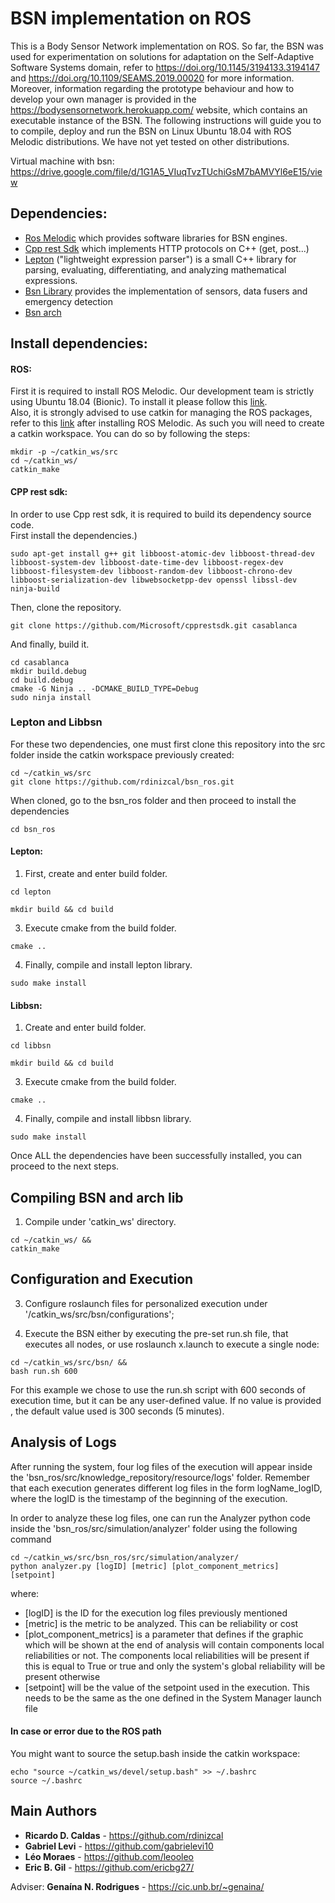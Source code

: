 # BSN implementation on ROS

This is a Body Sensor Network implementation on ROS. So far, the BSN was used for experimentation on solutions for adaptation on the Self-Adaptive Software Systems domain, refer to https://doi.org/10.1145/3194133.3194147 and https://doi.org/10.1109/SEAMS.2019.00020 for more information.  Moreover, information regarding the prototype behaviour and how to develop your own manager is provided in the https://bodysensornetwork.herokuapp.com/ website, which contains an executable instance of the BSN. The following instructions will guide you to to compile, deploy and run the BSN on Linux Ubuntu 18.04 with ROS Melodic distributions. We have not yet tested on other distributions.

Virtual machine with bsn: https://drive.google.com/file/d/1G1A5_VIuqTvzTUchiGsM7bAMVYl6eE15/view

## Dependencies:
* [Ros Melodic](http://wiki.ros.org/melodic) which provides software libraries for BSN engines.
* [Cpp rest Sdk](https://github.com/Microsoft/cpprestsdk) which implements HTTP protocols on C++ (get, post...)
* [Lepton](https://github.com/rdinizcal/lepton) ("lightweight expression parser") is a small C++ library for parsing, evaluating, differentiating, and analyzing mathematical expressions.
* [Bsn Library](https://github.com/rdinizcal/libbsn)  provides the implementation of sensors, data fusers and emergency detection
* [Bsn arch](https://github.com/rdinizcal/arch)

## Install dependencies: 
#### ROS:
First it is required to install ROS Melodic. Our development team is strictly using Ubuntu 18.04 (Bionic). To install it please follow this [link](http://wiki.ros.org/melodic/Installation/Ubuntu).  
Also, it is strongly advised to use catkin for managing the ROS packages, refer to this [link](http://wiki.ros.org/ROS/Tutorials/InstallingandConfiguringROSEnvironment) after installing ROS Melodic. As such you will need to create a catkin workspace. You can do so by following the steps:

```
mkdir -p ~/catkin_ws/src
cd ~/catkin_ws/
catkin_make
```

#### CPP rest sdk:
In order to use Cpp rest sdk, it is required to build its dependency source code.  
First install the dependencies.)

```
sudo apt-get install g++ git libboost-atomic-dev libboost-thread-dev libboost-system-dev libboost-date-time-dev libboost-regex-dev libboost-filesystem-dev libboost-random-dev libboost-chrono-dev libboost-serialization-dev libwebsocketpp-dev openssl libssl-dev ninja-build
```
Then, clone the repository.

```
git clone https://github.com/Microsoft/cpprestsdk.git casablanca
```

And finally, build it.
```
cd casablanca
mkdir build.debug
cd build.debug
cmake -G Ninja .. -DCMAKE_BUILD_TYPE=Debug
sudo ninja install
```

### Lepton and Libbsn
For these two dependencies, one must first clone this repository into the src folder inside the catkin workspace previously created:

```
cd ~/catkin_ws/src
git clone https://github.com/rdinizcal/bsn_ros.git
```

When cloned, go to the bsn_ros folder and then proceed to install the dependencies

```
cd bsn_ros
```

#### Lepton:
1. First, create and enter build folder.
```
cd lepton
``` 
``` 
mkdir build && cd build
``` 

3. Execute cmake from the build folder.
``` 
cmake ..
``` 

4. Finally, compile and install lepton library.
``` 
sudo make install
``` 

#### Libbsn:
1. Create and enter build folder.
```
cd libbsn
``` 
``` 
mkdir build && cd build
``` 

3. Execute cmake from the build folder.
``` 
cmake ..
``` 

4. Finally, compile and install libbsn library.
``` 
sudo make install
``` 
Once ALL the dependencies have been successfully installed, you can proceed to the next steps.

## Compiling BSN and arch lib

1. Compile under 'catkin_ws' directory.
```
cd ~/catkin_ws/ && 
catkin_make
``` 

## Configuration and Execution

3. Configure roslaunch files for personalized execution under '/catkin_ws/src/bsn/configurations';

4. Execute the BSN either by executing the pre-set run.sh file, that executes all nodes, 
or use roslaunch x.launch to execute a single node:
```
cd ~/catkin_ws/src/bsn/ && 
bash run.sh 600
``` 

For this example we chose to use the run.sh script with 600 seconds of execution time, but it can be any user-defined value. If no value is provided , the default value used is 300 seconds (5 minutes).

## Analysis of Logs
After running the system, four log files of the execution will appear inside the 'bsn_ros/src/knowledge_repository/resource/logs' folder. Remember that each execution generates different log files in the form logName_logID, where the logID is the timestamp of the beginning of the execution.

In order to analyze these log files, one can run the Analyzer python code inside the 'bsn_ros/src/simulation/analyzer' folder using the following command

```
cd ~/catkin_ws/src/bsn_ros/src/simulation/analyzer/
python analyzer.py [logID] [metric] [plot_component_metrics] [setpoint]
```

where:

* [logID] is the ID for the execution log files previously mentioned
* [metric] is the metric to be analyzed. This can be reliability or cost
* [plot_component_metrics] is a parameter that defines if the graphic which will be shown at the end of analysis will contain components local reliabilities or not. The components local reliabilities will be present if this is equal to True or true and only the system's global reliability will be present otherwise
* [setpoint] will be the value of the setpoint used in the execution. This needs to be the same as the one defined in the System Manager launch file

#### In case or error due to the ROS path

You might want to source the setup.bash inside the catkin workspace:
```
echo "source ~/catkin_ws/devel/setup.bash" >> ~/.bashrc
source ~/.bashrc
```

## Main Authors

* **Ricardo D. Caldas** - https://github.com/rdinizcal
* **Gabriel Levi** - https://github.com/gabrielevi10
* **Léo Moraes** - https://github.com/leooleo  
* **Eric B. Gil** - https://github.com/ericbg27/

Adviser: **Genaína N. Rodrigues** - https://cic.unb.br/~genaina/
